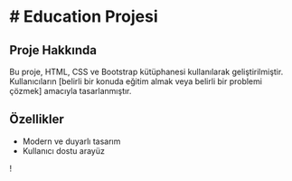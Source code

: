 # # Education Projesi

## Proje Hakkında

Bu proje, HTML, CSS ve Bootstrap kütüphanesi kullanılarak geliştirilmiştir. Kullanıcıların [belirli bir konuda eğitim almak veya belirli bir problemi çözmek] amacıyla tasarlanmıştır.

## Özellikler

- Modern ve duyarlı tasarım
- Kullanıcı dostu arayüz

! [](screen.gif)
